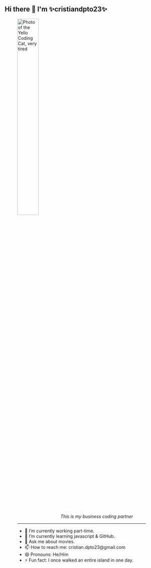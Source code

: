 ## Hi there 👋 I'm ✨cristiandpto23✨

<figure>
  <img width="40%" src="https://github.com/cristiandpto23/cristiandpto23/assets/95114277/82d6a03b-f092-4e39-9fd3-f536e9140117" caption="This is partner, who codes with me" alt="Photo of the Yello Coding Cat, very tired" alt="Photo of the Yello Coding Cat, very tired">
    <center>
      <figure>
        <figcaption>
          <p><em>&nbsp;&nbsp;&nbsp;&nbsp;&nbsp;&nbsp;&nbsp;&nbsp;&nbsp;&nbsp;&nbsp;&nbsp;&nbsp;&nbsp;&nbsp;&nbsp;&nbsp;&nbsp;&nbsp;&nbsp;&nbsp;This is my business coding partner</em></p>
        </figcaption>
      </figure>
    </center>

<hr width="410">
<ul>
  <li>🔭 I’m currently working part-time.</li>
  <li>🌱 I’m currently learning javascript & GitHub.</li>
  <li>💬 Ask me about movies.</li>
  <li>📫 How to reach me: cristian.dpto23@gmail.com</li>
  <li>😄 Pronouns: He/Him</li>
  <li>⚡ Fun fact: I once walked an entire island in one day.</li>
</ul>
